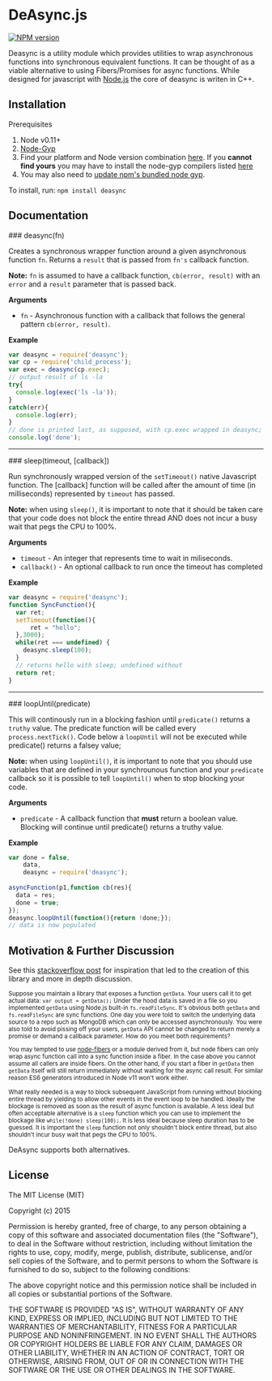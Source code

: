 DeAsync.js
=======
[![NPM version](http://img.shields.io/npm/v/deasync.svg)](https://www.npmjs.org/package/deasync)

Deasync is a utility module which provides utilities to wrap asynchronous functions into synchronous equivalent functions. It can be thought of as a viable alternative to using Fibers/Promises for async functions. While designed for javascript with [Node.js](http://nodejs.org)  the core of deasync is writen in C++.



## Installation
Prerequisites

1. Node v0.11+
2. [Node-Gyp](https://github.com/TooTallNate/node-gyp)
3. Find your platform and Node version combination [here](https://github.com/abbr/deasync-bin). If you **cannot find yours** you may have to install the node-gyp compilers listed [here](https://github.com/TooTallNate/node-gyp)
4. You may also need to [update npm's bundled node gyp](https://github.com/TooTallNate/node-gyp/wiki/Updating-npm's-bundled-node-gyp).

To install, run: 
```npm install deasync```



## Documentation

<a name="deasync" />
### deasync(fn)

Creates a synchronous wrapper function around a given asynchronous function `fn`. Returns a `result` that is passed from `fn's` callback function.

**Note:** `fn` is assumed to have a callback function, `cb(error, result)` with an `error` and a `result` parameter that is passed back. 

__Arguments__

* `fn` - Asynchronous function with a callback that follows the general pattern `cb(error, result)`.

__Example__

```js
var deasync = require('deasync');
var cp = require('child_process');
var exec = deasync(cp.exec);
// output result of ls -la
try{
  console.log(exec('ls -la'));
}
catch(err){
  console.log(err);
}
// done is printed last, as supposed, with cp.exec wrapped in deasync; first without.
console.log('done');
```

---------------------------------------

<a name="sleep" />
### sleep(timeout, [callback])

Run synchronously wrapped version of the `setTimeout()` native Javascript function. The [callback] function will be called after the amount of time (in milliseconds) represented by `timeout` has passed. 


**Note:** when using `sleep()`, it is important to note that it should be taken care that your code does not block the entire thread AND does not incur a busy wait that pegs the CPU to 100%.

__Arguments__

* `timeout` - An integer that represents time to wait in miliseconds. 
* `callback()` - An optional callback to run once the timeout has completed

__Example__

```js
var deasync = require('deasync');
function SyncFunction(){
  var ret;
  setTimeout(function(){
      ret = "hello";
  },3000);
  while(ret === undefined) {
    deasync.sleep(100);
  }
  // returns hello with sleep; undefined without
  return ret;    
}
```

---------------------------------------

<a name="loopUntil" />
### loopUntil(predicate)

This will continously run in a blocking fashion until `predicate()` returns a `truthy` value. The predicate function will be called every `process.nextTick()`. Code below a `loopUntil` will not be executed while predicate() returns a falsey value;


**Note:** when using `loopUntil()`, it is important to note that you should use variables that are defined in your synchrounous function and your `predicate` callback so it is possible to tell `loopUntil()` when to stop blocking your code.

__Arguments__

* `predicate` - A callback function that **must** return a boolean value. Blocking will continue until predicate() returns a truthy value.

__Example__

```js
var done = false,
    data,
    deasync = require('deasync');
    
asyncFunction(p1,function cb(res){
  data = res;
  done = true;
});
deasync.loopUntil(function(){return !done;});
// data is now populated
```


## Motivation & Further Discussion

See this [stackoverflow post](https://stackoverflow.com/questions/21819858/how-to-wrap-async-function-calls-into-a-sync-function-in-node-js-or-javascript) for inspiration that led to the creation of this library and more in depth discussion.

<small>
Suppose you maintain a library that exposes a function <code>getData</code>. Your users call it to get actual data:   
<code>var output = getData();</code>  
Under the hood data is saved in a file so you implemented <code>getData</code> using Node.js built-in <code>fs.readFileSync</code>. It's obvious both <code>getData</code> and <code>fs.readFileSync</code> are sync functions. One day you were told to switch the underlying data source to a repo such as MongoDB which can only be accessed asynchronously. You were also told to avoid pissing off your users, <code>getData</code> API cannot be changed to return merely a promise or demand a callback parameter. How do you meet both requirements?

You may tempted to use [node-fibers](https://github.com/laverdet/node-fibers) or a module derived from it, but node fibers can only wrap async function call into a sync function inside a fiber. In the case above you cannot assume all  callers are inside fibers. On the other hand, if you start a fiber in `getData` then `getData` itself will still return immediately without waiting for the async call result. For similar reason ES6 generators introduced in Node v11 won't work either. 

What really needed is a way to block subsequent JavaScript from running without blocking entire thread by yielding to allow other events in the event loop to be handled. Ideally the blockage is removed as soon as the result of async function is available. A less ideal but often acceptable alternative is a `sleep` function which you can use to implement the blockage like ```while(!done) sleep(100);```. It is less ideal because sleep duration has to be guessed. It is important the `sleep` function not only shouldn't block entire thread, but also shouldn't incur busy wait that pegs the CPU to 100%. 
</small>

DeAsync supports both alternatives.

## License

The MIT License (MIT)

Copyright (c) 2015

Permission is hereby granted, free of charge, to any person obtaining a copy
of this software and associated documentation files (the "Software"), to deal
in the Software without restriction, including without limitation the rights
to use, copy, modify, merge, publish, distribute, sublicense, and/or sell
copies of the Software, and to permit persons to whom the Software is
furnished to do so, subject to the following conditions:

The above copyright notice and this permission notice shall be included in all
copies or substantial portions of the Software.

THE SOFTWARE IS PROVIDED "AS IS", WITHOUT WARRANTY OF ANY KIND, EXPRESS OR
IMPLIED, INCLUDING BUT NOT LIMITED TO THE WARRANTIES OF MERCHANTABILITY,
FITNESS FOR A PARTICULAR PURPOSE AND NONINFRINGEMENT. IN NO EVENT SHALL THE
AUTHORS OR COPYRIGHT HOLDERS BE LIABLE FOR ANY CLAIM, DAMAGES OR OTHER
LIABILITY, WHETHER IN AN ACTION OF CONTRACT, TORT OR OTHERWISE, ARISING FROM,
OUT OF OR IN CONNECTION WITH THE SOFTWARE OR THE USE OR OTHER DEALINGS IN THE
SOFTWARE.
